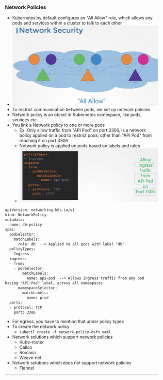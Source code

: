 
### Network Policies

- Kubernetes by default configures an "All Allow" rule, which allows any pods and services within a cluster to talk to each other
- ![allallownetworkpolicy-1.png](Attachments/allallownetworkpolicy-1.png)
- To restrict communication between pods, we set up network policies
- Network policy is an object in Kubernetes namespace, like pods, services etc
- You link a Network policy to one or more pods
	- Ex: Only allow traffic from "API Pod" on port 3306, is a network policy applied on a pod to restrict pods, other than "API Pod" from reaching it on port 3306
	- Network policy is applied on pods based on labels and rules
	- ![networkpolicyrules.png](Attachments/networkpolicyrules.png)
```
apiVersion: networking.k8s.io/v1
kind: NetworkPolicy
metadata:
  name: db-policy
spec:
  podSelector:
    matchLabels:
      role: db  --> Applied to all pods with label "db"
  policyTypes:
  - Ingress
  ingress:
  - from:
    - podSelector:
        matchLabels:
          name: api-pod  --> Allows ingress traffic from any pod having "API-Pod" label, across all namespaces
      namespaceSelector:
        matchLabels:
          name: prod
  ports:
  - protocol: TCP
    port: 3306
```
- For egress, you have to mention that under policy types
- To create the network policy
	- `kubectl create -f network-policy-defn.yaml`
- Network solutions which support network policies
	- Kube-router
	- Calico
	- Romana
	- Weave-net
- Network solutions which does not support network policies
	- Flannel


---
